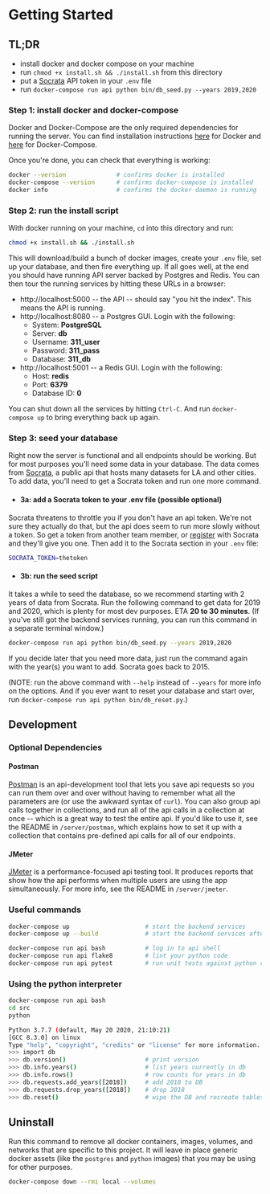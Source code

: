 # Getting Started

## TL;DR

- install docker and docker compose on your machine
- run `chmod +x install.sh && ./install.sh` from this directory
- put a [Socrata](https://dev.socrata.com/) API token in your `.env` file
- run `docker-compose run api python bin/db_seed.py --years 2019,2020`

### Step 1: install docker and docker-compose

Docker and Docker-Compose are the only required dependencies for running the server. You can find installation instructions [here](https://docs.docker.com/compose/install/) for Docker and [here](https://docs.docker.com/compose/install/) for Docker-Compose.

Once you're done, you can check that everything is working:

```bash
docker --version              # confirms docker is installed
docker-compose --version      # confirms docker-compose is installed
docker info                   # confirms the docker daemon is running
```

### Step 2: run the install script

With docker running on your machine, `cd` into this directory and run:

```bash
chmod +x install.sh && ./install.sh
```

This will download/build a bunch of docker images, create your `.env` file, set up your database, and then fire everything up. If all goes well, at the end you should have running API server backed by Postgres and Redis. You can then tour the running services by hitting these URLs in a browser:

- http://localhost:5000 -- the API -- should say "you hit the index". This means the API is running.
- http://localhost:8080 -- a Postgres GUI. Login with the following:
  - System: **PostgreSQL**
  - Server: **db**
  - Username: **311_user**
  - Password: **311_pass**
  - Database: **311_db**
- http://localhost:5001 -- a Redis GUI. Login with the following:
  - Host: **redis**
  - Port: **6379**
  - Database ID: **0**

You can shut down all the services by hitting `Ctrl-C`. And run `docker-compose up` to bring everything back up again.

### Step 3: seed your database

Right now the server is functional and all endpoints should be working. But for most purposes you'll need some data in your database. The data comes from [Socrata](https://dev.socrata.com/), a public api that hosts many datasets for LA and other cities. To add data, you'll need to get a Socrata token and run one more command.

- #### 3a: add a Socrata token to your .env file (possible optional)

Socrata threatens to throttle you if you don't have an api token. We're not sure they actually do that, but the api does seem to run more slowly without a token. So get a token from another team member, or [register](https://opendata.socrata.com/login) with Socrata and they'll give you one. Then add it to the Socrata section in your `.env` file:

```bash
SOCRATA_TOKEN=thetoken
```

- #### 3b: run the seed script

It takes a while to seed the database, so we recommend starting with 2 years of data from Socrata. Run the following command to get data for 2019 and 2020, which is plenty for most dev purposes. ETA **20 to 30 minutes**. (If you've still got the backend services running, you can run this command in a separate terminal window.)

```bash
docker-compose run api python bin/db_seed.py --years 2019,2020
```

If you decide later that you need more data, just run the command again with the year(s) you want to add. Socrata goes back to 2015.

(NOTE: run the above command with `--help` instead of `--years` for more info on the options. And if you ever want to reset your database and start over, run `docker-compose run api python bin/db_reset.py`.)

## Development

### Optional Dependencies

#### Postman

[Postman](https://www.postman.com/) is an api-development tool that lets you save api requests so you can run them over and over without having to remember what all the parameters are (or use the awkward syntax of `curl`). You can also group api calls together in collections, and run all of the api calls in a collection at once -- which is a great way to test the entire api. If you'd like to use it, see the README in `/server/postman`, which explains how to set it up with a collection that contains pre-defined api calls for all of our endpoints.

#### JMeter

[JMeter](https://jmeter.apache.org/) is a performance-focused api testing tool. It produces reports that show how the api performs when multiple users are using the app simultaneously. For more info, see the README in `/server/jmeter`.

### Useful commands

```bash
docker-compose up                     # start the backend services
docker-compose up --build             # start the backend services after rebuilding containers

docker-compose run api bash           # log in to api shell
docker-compose run api flake8         # lint your python code
docker-compose run api pytest         # run unit tests against python code
```

### Using the python interpreter

```bash
docker-compose run api bash
cd src
python

Python 3.7.7 (default, May 20 2020, 21:10:21)
[GCC 8.3.0] on linux
Type "help", "copyright", "credits" or "license" for more information.
>>> import db
>>> db.version()                      # print version
>>> db.info.years()                   # list years currently in db
>>> db.info.rows()                    # row counts for years in db
>>> db.requests.add_years([2018])     # add 2018 to DB
>>> db.requests.drop_years([2018])    # drop 2018
>>> db.reset()                        # wipe the DB and recreate tables/views
```

## Uninstall

Run this command to remove all docker containers, images, volumes, and networks that are specific to this project. It will leave in place generic docker assets (like the `postgres` and `python` images) that you may be using for other purposes.

```bash
docker-compose down --rmi local --volumes
```
